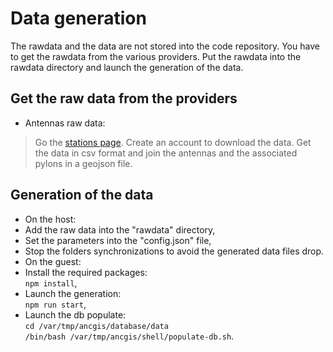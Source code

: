 # Data generation

The rawdata and the data are not stored into the code repository.
You have to get the rawdata from the various providers.
Put the rawdata into the rawdata directory and launch the generation of the data.

## Get the raw data from the providers
- Antennas raw data:
> Go the [stations page]( https://www.cartoradio.fr/index.html#/cartographie/stations). Create an account to download the data. Get the data in csv format and join the antennas and the associated pylons in a geojson file.

## Generation of the data
- On the host:
 - Add the raw data into the "rawdata" directory,
 - Set the parameters into the "config.json" file,
 - Stop the folders synchronizations to avoid the generated data files drop.
- On the guest:
 - Install the required packages:  
 ```npm install```,
 - Launch the generation:  
 ```npm run start```,
 - Launch the db populate:  
 ```cd /var/tmp/ancgis/database/data```  
 ```/bin/bash /var/tmp/ancgis/shell/populate-db.sh```.
